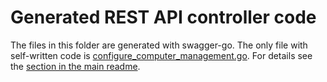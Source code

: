 # Generated REST API controller code

The files in this folder are generated with swagger-go. The only file with self-written code is [configure_computer_management.go](restapi/configure_computer_management.go). For details see the [section in the main readme](../../../README.md#code-generation-via-go-swagger).
